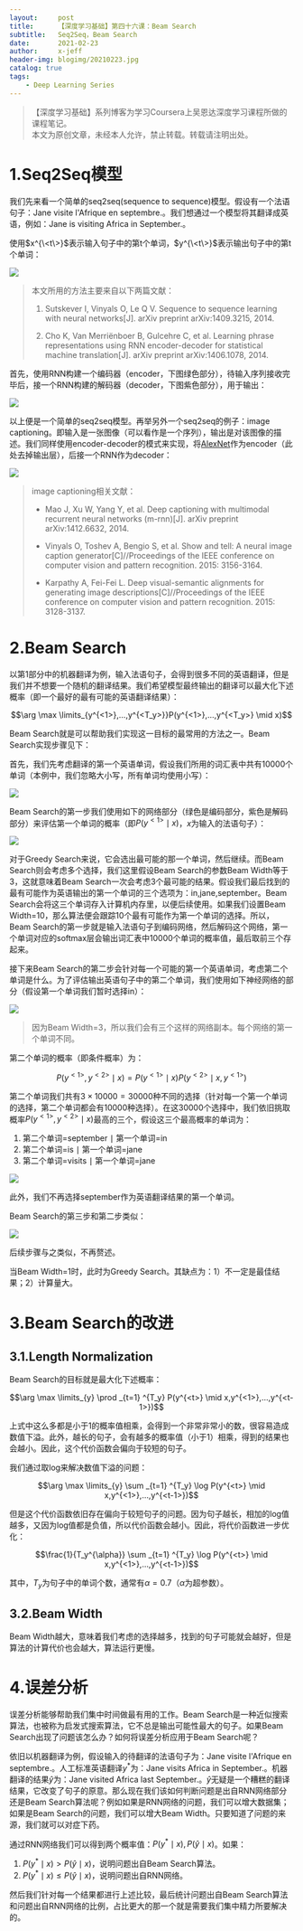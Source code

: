 ```yaml
---
layout:     post
title:      【深度学习基础】第四十六课：Beam Search
subtitle:   Seq2Seq，Beam Search
date:       2021-02-23
author:     x-jeff
header-img: blogimg/20210223.jpg
catalog: true
tags:
    - Deep Learning Series
---
```

>【深度学习基础】系列博客为学习Coursera上吴恩达深度学习课程所做的课程笔记。  
>本文为原创文章，未经本人允许，禁止转载。转载请注明出处。

# 1.Seq2Seq模型

我们先来看一个简单的seq2seq(sequence to sequence)模型。假设有一个法语句子：Jane visite l'Afrique en septembre.。我们想通过一个模型将其翻译成英语，例如：Jane is visiting Africa in September.。

使用$x^{\<t\>}$表示输入句子中的第t个单词，$y^{\<t\>}$表示输出句子中的第t个单词：

![](https://github.com/x-jeff/BlogImage/raw/master/DeepLearningSeries/Lesson46/46x1.png)

>本文所用的方法主要来自以下两篇文献：
>
>1. Sutskever I, Vinyals O, Le Q V. Sequence to sequence learning with neural networks[J]. arXiv preprint arXiv:1409.3215, 2014.
>
>2. Cho K, Van Merriënboer B, Gulcehre C, et al. Learning phrase representations using RNN encoder-decoder for statistical machine translation[J]. arXiv preprint arXiv:1406.1078, 2014.

首先，使用RNN构建一个编码器（encoder，下图绿色部分），待输入序列接收完毕后，接一个RNN构建的解码器（decoder，下图紫色部分），用于输出：

![](https://github.com/x-jeff/BlogImage/raw/master/DeepLearningSeries/Lesson46/46x2.png)

以上便是一个简单的seq2seq模型。再举另外一个seq2seq的例子：image captioning。即输入是一张图像（可以看作是一个序列），输出是对该图像的描述。我们同样使用encoder-decoder的模式来实现，将[AlexNet](http://shichaoxin.com/2021/02/03/论文阅读-ImageNet-Classification-with-Deep-Convolutional-Neural-Networks/)作为encoder（此处去掉输出层），后接一个RNN作为decoder：

![](https://github.com/x-jeff/BlogImage/raw/master/DeepLearningSeries/Lesson46/46x3.png)

>image captioning相关文献：
>
>* Mao J, Xu W, Yang Y, et al. Deep captioning with multimodal recurrent neural networks (m-rnn)[J]. arXiv preprint arXiv:1412.6632, 2014.
>
>* Vinyals O, Toshev A, Bengio S, et al. Show and tell: A neural image caption generator[C]//Proceedings of the IEEE conference on computer vision and pattern recognition. 2015: 3156-3164.
>
>* Karpathy A, Fei-Fei L. Deep visual-semantic alignments for generating image descriptions[C]//Proceedings of the IEEE conference on computer vision and pattern recognition. 2015: 3128-3137.

# 2.Beam Search

以第1部分中的机器翻译为例，输入法语句子，会得到很多不同的英语翻译，但是我们并不想要一个随机的翻译结果。我们希望模型最终输出的翻译可以最大化下述概率（即一个最好的最有可能的英语翻译结果）：

$$\arg \max \limits_{y^{<1>},...,y^{<T_y>}}P(y^{<1>},...,y^{<T_y>} \mid x)$$

Beam Search就是可以帮助我们实现这一目标的最常用的方法之一。Beam Search实现步骤见下：

首先，我们先考虑翻译的第一个英语单词，假设我们所用的词汇表中共有10000个单词（本例中，我们忽略大小写，所有单词均使用小写）：

![](https://github.com/x-jeff/BlogImage/raw/master/DeepLearningSeries/Lesson46/46x4.png)

Beam Search的第一步我们使用如下的网络部分（绿色是编码部分，紫色是解码部分）来评估第一个单词的概率（即$P(y^{<1>} \mid x)$，$x$为输入的法语句子）：

![](https://github.com/x-jeff/BlogImage/raw/master/DeepLearningSeries/Lesson46/46x5.png)

对于Greedy Search来说，它会选出最可能的那一个单词，然后继续。而Beam Search则会考虑多个选择，我们这里假设Beam Search的参数Beam Width等于3，这就意味着Beam Search一次会考虑3个最可能的结果。假设我们最后找到的最有可能作为英语输出的第一个单词的三个选项为：in,jane,september。Beam Search会将这三个单词存入计算机内存里，以便后续使用。如果我们设置Beam Width=10，那么算法便会跟踪10个最有可能作为第一个单词的选择。所以，Beam Search的第一步就是输入法语句子到编码网络，然后解码这个网络，第一个单词对应的softmax层会输出词汇表中10000个单词的概率值，最后取前三个存起来。

接下来Beam Search的第二步会针对每一个可能的第一个英语单词，考虑第二个单词是什么。为了评估输出英语句子中的第二个单词，我们使用如下神经网络的部分（假设第一个单词我们暂时选择in）：

![](https://github.com/x-jeff/BlogImage/raw/master/DeepLearningSeries/Lesson46/46x6.png)

>因为Beam Width=3，所以我们会有三个这样的网络副本。每个网络的第一个单词不同。

第二个单词的概率（即条件概率）为：

$$P(y^{<1>},y^{<2>} \mid x)=P(y^{<1>} \mid x) P(y^{<2>} \mid x,y^{<1>})$$

第二个单词我们共有$3 \times 10000=30000$种不同的选择（针对每一个第一个单词的选择，第二个单词都会有10000种选择）。在这30000个选择中，我们依旧挑取概率$P(y^{<1>},y^{<2>} \mid x)$最高的三个，假设这三个最高概率的单词为：

1. 第二个单词=september $\mid$ 第一个单词=in
2. 第二个单词=is $\mid$ 第一个单词=jane
3. 第二个单词=visits $\mid$ 第一个单词=jane

![](https://github.com/x-jeff/BlogImage/raw/master/DeepLearningSeries/Lesson46/46x7.png)

此外，我们不再选择september作为英语翻译结果的第一个单词。

Beam Search的第三步和第二步类似：

![](https://github.com/x-jeff/BlogImage/raw/master/DeepLearningSeries/Lesson46/46x8.png)

后续步骤与之类似，不再赘述。

当Beam Width=1时，此时为Greedy Search。其缺点为：1）不一定是最佳结果；2）计算量大。

# 3.Beam Search的改进

## 3.1.Length Normalization

Beam Search的目标就是最大化下述概率：

$$\arg \max \limits_{y} \prod _{t=1} ^{T_y} P(y^{<t>} \mid x,y^{<1>},...,y^{<t-1>})$$

上式中这么多都是小于1的概率值相乘，会得到一个非常非常小的数，很容易造成数值下溢。此外，越长的句子，会有越多的概率值（小于1）相乘，得到的结果也会越小。因此，这个代价函数会偏向于较短的句子。

我们通过取log来解决数值下溢的问题：

$$\arg \max \limits_{y} \sum _{t=1} ^{T_y} \log P(y^{<t>} \mid x,y^{<1>},...,y^{<t-1>})$$

但是这个代价函数依旧存在偏向于较短句子的问题。因为句子越长，相加的log值越多，又因为log值都是负值，所以代价函数会越小。因此，将代价函数进一步优化：

$$\frac{1}{T_y^{\alpha}} \sum _{t=1} ^{T_y} \log P(y^{<t>} \mid x,y^{<1>},...,y^{<t-1>})$$

其中，$T_y$为句子中的单词个数，通常有$\alpha=0.7$（$\alpha$为超参数）。

## 3.2.Beam Width

Beam Width越大，意味着我们考虑的选择越多，找到的句子可能就会越好，但是算法的计算代价也会越大，算法运行更慢。

# 4.误差分析

误差分析能够帮助我们集中时间做最有用的工作。Beam Search是一种近似搜索算法，也被称为启发式搜索算法，它不总是输出可能性最大的句子。如果Beam Search出现了问题该怎么办？如何将误差分析应用于Beam Search呢？

依旧以机器翻译为例，假设输入的待翻译的法语句子为：Jane visite l'Afrique en septembre.。人工标准英语翻译$y^*$为：Jane visits Africa in September.。机器翻译的结果$\hat y$为：Jane visited Africa last September.。$\hat y$无疑是一个糟糕的翻译结果，它改变了句子的原意。那么现在我们该如何判断问题是出自RNN网络部分还是Beam Search算法呢？例如如果是RNN网络的问题，我们可以增大数据集；如果是Beam Search的问题，我们可以增大Beam Width。只要知道了问题的来源，我们就可以对症下药。

通过RNN网络我们可以得到两个概率值：$P(y^* \mid x),P(\hat y \mid x)$。如果：

1. $P(y^* \mid x) > P(\hat y \mid x)$，说明问题出自Beam Search算法。
2. $P(y^* \mid x) \leqslant P(\hat y \mid x)$，说明问题出自RNN网络。

然后我们针对每一个结果都进行上述比较，最后统计问题出自Beam Search算法和问题出自RNN网络的比例，占比更大的那一个就是需要我们集中精力所要解决的。
